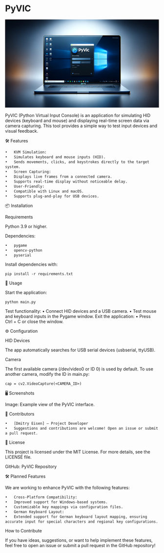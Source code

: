 # PyVIC

![](/assets/pyvic.png)

PyVIC (Python Virtual Input Console) is an application for simulating HID devices (keyboard and mouse) and displaying real-time screen data via camera capturing. This tool provides a simple way to test input devices and visual feedback.

🛠️ Features

	•	KVM Simulation:
	•	Simulates keyboard and mouse inputs (HID).
	•	Sends movements, clicks, and keystrokes directly to the target system.
	•	Screen Capturing:
	•	Displays live frames from a connected camera.
	•	Supports real-time display without noticeable delay.
	•	User-Friendly:
	•	Compatible with Linux and macOS.
	•	Supports plug-and-play for USB devices.

📦 Installation

Requirements

Python 3.9 or higher.

Dependencies:

	•	pygame
	•	opencv-python
	•	pyserial

Install dependencies with:

    pip install -r requirements.txt

🚀 Usage

Start the application:

    python main.py


Test functionality:
    •	Connect HID devices and a USB camera.
    •	Test mouse and keyboard inputs in the Pygame window. 
Exit the application:
    •	Press Ctrl + C or close the window.

⚙️ Configuration

HID Devices

The app automatically searches for USB serial devices (usbserial, ttyUSB).

Camera

The first available camera (/dev/video0 or ID 0) is used by default. To use another camera, modify the ID in main.py:

    cap = cv2.VideoCapture(<CAMERA_ID>)

🖥️ Screenshots

Image: Example view of the PyVIC interface.

👥 Contributors

	•	[Dmitry Eisen] – Project Developer
	•	Suggestions and contributions are welcome! Open an issue or submit a pull request.

📄 License

This project is licensed under the MIT License. For more details, see the LICENSE file.

GitHub: PyVIC Repository

🛠️ Planned Features

We are working to enhance PyVIC with the following features:

	•	Cross-Platform Compatibility:
	•	Improved support for Windows-based systems.
	•	Customizable key mappings via configuration files.
	•	German Keyboard Layout:
	•	Extended support for German keyboard layout mapping, ensuring accurate input for special characters and regional key configurations.

How to Contribute

If you have ideas, suggestions, or want to help implement these features, feel free to open an issue or submit a pull request in the GitHub repository!